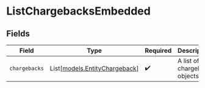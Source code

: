 # ListChargebacksEmbedded


## Fields

| Field                                                          | Type                                                           | Required                                                       | Description                                                    |
| -------------------------------------------------------------- | -------------------------------------------------------------- | -------------------------------------------------------------- | -------------------------------------------------------------- |
| `chargebacks`                                                  | List[[models.EntityChargeback](../models/entitychargeback.md)] | :heavy_check_mark:                                             | A list of chargeback objects.                                  |